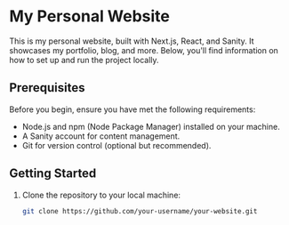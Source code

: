 # My Personal Website

This is my personal website, built with Next.js, React, and Sanity. It showcases my portfolio, blog, and more. Below, you'll find information on how to set up and run the project locally.

## Prerequisites

Before you begin, ensure you have met the following requirements:

- Node.js and npm (Node Package Manager) installed on your machine.
- A Sanity account for content management.
- Git for version control (optional but recommended).

## Getting Started

1. Clone the repository to your local machine:

   ```bash
   git clone https://github.com/your-username/your-website.git
